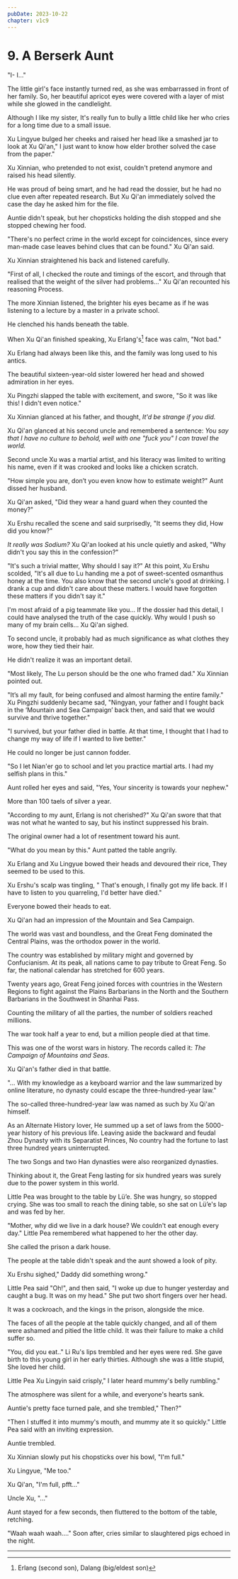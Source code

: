 ```yaml
---
pubDate: 2023-10-22
chapter: v1c9
---
```


# 9. A Berserk Aunt

"I- I..."

The little girl's face instantly turned red, as she was embarrassed in front of her family. So, her beautiful apricot eyes were covered with a layer of mist while she glowed in the candlelight.

Although I like my sister, It's really fun to bully a little child like her who cries for a long time due to a small issue.

Xu Lingyue bulged her cheeks and raised her head like a smashed jar to look at Xu Qi'an," I just want to know how elder brother solved the case from the paper."

Xu Xinnian, who pretended to not exist, couldn't pretend anymore and raised his head silently.

He was proud of being smart, and he had read the dossier, but he had no clue even after repeated research. But Xu Qi'an immediately solved the case the day he asked him for the file.

Auntie didn't speak, but her chopsticks holding the dish stopped and she stopped chewing her food.

"There's no perfect crime in the world except for coincidences, since every man-made case leaves behind clues that can be found." Xu Qi'an said.

Xu Xinnian straightened his back and listened carefully.

"First of all, I checked the route and timings of the escort, and through that realised that the weight of the silver had problems..." Xu Qi'an recounted his reasoning Process.

The more Xinnian listened, the brighter his eyes became as if he was listening to a lecture by a master in a private school.

He clenched his hands beneath the table.

When Xu Qi'an finished speaking, Xu Erlang's[^1] face was calm, "Not bad."

Xu Erlang had always been like this, and the family was long used to his antics.

The beautiful sixteen-year-old sister lowered her head and showed admiration in her eyes.

Xu Pingzhi slapped the table with excitement, and swore, "So it was like this! I didn't even notice."

Xu Xinnian glanced at his father, and thought, *It'd be strange if you did.*

Xu Qi'an glanced at his second uncle and remembered a sentence: *You say that I have no culture to behold, well with one "fuck you" I can travel the world.*

Second uncle Xu was a martial artist, and his literacy was limited to writing his name, even if it was crooked and looks like a chicken scratch.

"How simple you are, don’t you even know how to estimate weight?" Aunt dissed her husband.

Xu Qi'an asked, "Did they wear a hand guard when they counted the money?"

Xu Ershu recalled the scene and said surprisedly, "It seems they did, How did you know?"

*It really was Sodium?* Xu Qi'an looked at his uncle quietly and asked, "Why didn't you say this in the confession?"

"It's such a trivial matter, Why should I say it?" At this point, Xu Ershu scolded, "It's all due to Lu handing me a pot of sweet-scented osmanthus honey at the time. You also know that the second uncle's good at drinking. I drank a cup and didn't care about these matters. I would have forgotten these matters if you didn't say it."

I'm most afraid of a pig teammate like you... If the dossier had this detail, I could have analysed the truth of the case quickly. Why would I push so many of my brain cells... Xu Qi'an sighed.

To second uncle, it probably had as much significance as what clothes they wore, how they tied their hair.

He didn't realize it was an important detail.

"Most likely, The Lu person should be the one who framed dad." Xu Xinnian pointed out.

"It’s all my fault, for being confused and almost harming the entire family." Xu Pingzhi suddenly became sad, "Ningyan, your father and I fought back in the ‘Mountain and Sea Campaign’ back then, and said that we would survive and thrive together."

"I survived, but your father died in battle. At that time, I thought that I had to change my way of life if I wanted to live better."

He could no longer be just cannon fodder.

"So I let Nian'er go to school and let you practice martial arts. I had my selfish plans in this."

Aunt rolled her eyes and said, "Yes, Your sincerity is towards your nephew."

More than 100 taels of silver a year.

"According to my aunt, Erlang is not cherished?" Xu Qi'an swore that that was not what he wanted to say, but his instinct suppressed his brain.

The original owner had a lot of resentment toward his aunt.

"What do you mean by this." Aunt patted the table angrily.

Xu Erlang and Xu Lingyue bowed their heads and devoured their rice, They seemed to be used to this.

Xu Ershu's scalp was tingling, " That's enough, I finally got my life back. If I have to listen to you quarreling, I'd better have died."

Everyone bowed their heads to eat.

Xu Qi'an had an impression of the Mountain and Sea Campaign.

The world was vast and boundless, and the Great Feng dominated the Central Plains, was the orthodox power in the world.

The country was established by military might and governed by Confucianism. At its peak, all nations came to pay tribute to Great Feng. So far, the national calendar has stretched for 600 years.

Twenty years ago, Great Feng joined forces with countries in the Western Regions to fight against the Plains Barbarians in the North and the Southern Barbarians in the Southwest in Shanhai Pass.

Counting the military of all the parties, the number of soldiers reached millions.

The war took half a year to end, but a million people died at that time.

This was one of the worst wars in history. The records called it: *The Campaign of Mountains and Seas*.

Xu Qi'an's father died in that battle.

"... With my knowledge as a keyboard warrior and the law summarized by online literature, no dynasty could escape the three-hundred-year law."

The so-called three-hundred-year law was named as such by Xu Qi'an himself.

As an Alternate History lover, He summed up a set of laws from the 5000-year history of his previous life. Leaving aside the backward and feudal Zhou Dynasty with its Separatist Princes, No country had the fortune to last three hundred years uninterrupted.

The two Songs and two Han dynasties were also reorganized dynasties.

Thinking about it, the Great Feng lasting for six hundred years was surely due to the power system in this world.

Little Pea was brought to the table by Lü’e. She was hungry, so stopped crying. She was too small to reach the dining table, so she sat on Lü’e's lap and was fed by her.

"Mother, why did we live in a dark house? We couldn't eat enough every day." Little Pea remembered what happened to her the other day.

She called the prison a dark house.

The people at the table didn't speak and the aunt showed a look of pity.

Xu Ershu sighed," Daddy did something wrong."

Little Pea said "Oh!", and then said, "I woke up due to hunger yesterday and caught a bug. It was on my head." She put two short fingers over her head.

It was a cockroach, and the kings in the prison, alongside the mice.

The faces of all the people at the table quickly changed, and all of them were ashamed and pitied the little child. It was their failure to make a child suffer so.

"You, did you eat.." Li Ru's lips trembled and her eyes were red. She gave birth to this young girl in her early thirties. Although she was a little stupid, She loved her child.

Little Pea Xu Lingyin said crisply," I later heard mummy's belly rumbling."

The atmosphere was silent for a while, and everyone's hearts sank.

Auntie's pretty face turned pale, and she trembled," Then?"

"Then I stuffed it into mummy's mouth, and mummy ate it so quickly." Little Pea said with an inviting expression.

Auntie trembled.

Xu Xinnian slowly put his chopsticks over his bowl, "I'm full."

Xu Lingyue, "Me too."

Xu Qi'an, "I'm full, pfft..."

Uncle Xu, "..."

Aunt stayed for a few seconds, then fluttered to the bottom of the table, retching.

"Waah waah waah...." Soon after, cries similar to slaughtered pigs echoed in the night.

---

[^1]: Erlang (second son), Dalang (big/eldest son)    
    